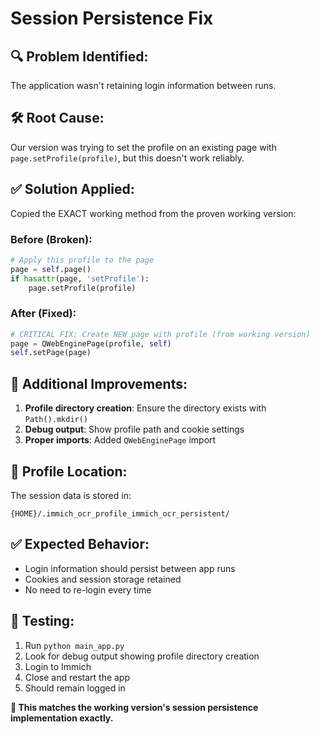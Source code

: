 # Session Persistence Fix

## 🔍 **Problem Identified:**
The application wasn't retaining login information between runs.

## 🛠️ **Root Cause:**
Our version was trying to set the profile on an existing page with `page.setProfile(profile)`, but this doesn't work reliably.

## ✅ **Solution Applied:**
Copied the EXACT working method from the proven working version:

### **Before (Broken):**
```python
# Apply this profile to the page
page = self.page()
if hasattr(page, 'setProfile'):
    page.setProfile(profile)
```

### **After (Fixed):**
```python  
# CRITICAL FIX: Create NEW page with profile (from working version)
page = QWebEnginePage(profile, self)
self.setPage(page)
```

## 🔧 **Additional Improvements:**
1. **Profile directory creation**: Ensure the directory exists with `Path().mkdir()`
2. **Debug output**: Show profile path and cookie settings
3. **Proper imports**: Added `QWebEnginePage` import

## 📁 **Profile Location:**
The session data is stored in:
```
{HOME}/.immich_ocr_profile_immich_ocr_persistent/
```

## ✅ **Expected Behavior:**
- Login information should persist between app runs
- Cookies and session storage retained
- No need to re-login every time

## 🧪 **Testing:**
1. Run `python main_app.py`
2. Look for debug output showing profile directory creation
3. Login to Immich
4. Close and restart the app
5. Should remain logged in

**🎯 This matches the working version's session persistence implementation exactly.**